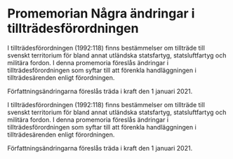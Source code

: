 # Promemorian Några ändringar i tillträdesförordningen

I tillträdesförordningen (1992:118) finns bestämmelser om tillträde till svenskt
territorium för bland annat utländska statsfartyg, statsluftfartyg och militära
fordon. I denna promemoria föreslås ändringar i tillträdesförordningen som syftar till
att förenkla handläggningen i tillträdesärenden enligt förordningen.

Författningsändringarna föreslås träda i kraft den 1 januari 2021.

I tillträdesförordningen (1992:118) finns bestämmelser om tillträde till svenskt
territorium för bland annat utländska statsfartyg, statsluftfartyg och militära
fordon. I denna promemoria föreslås ändringar i tillträdesförordningen som syftar till
att förenkla handläggningen i tillträdesärenden enligt förordningen.

Författningsändringarna föreslås träda i kraft den 1 januari 2021.
